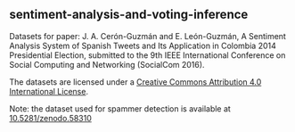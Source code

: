 ## sentiment-analysis-and-voting-inference

Datasets for paper: J. A. Cerón-Guzmán and E. León-Guzmán, A Sentiment Analysis System of Spanish Tweets and Its Application in Colombia 2014 Presidential Election, submitted to the 9th IEEE International Conference on Social Computing and Networking (SocialCom 2016).

The datasets are licensed under a [Creative Commons Attribution 4.0 International License](https://creativecommons.org/licenses/by/4.0/).

Note: the dataset used for spammer detection is available at [10.5281/zenodo.58310](http://dx.doi.org/10.5281/zenodo.58310)
